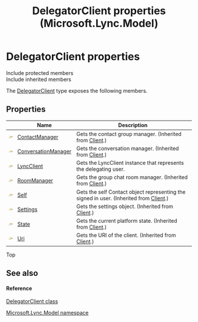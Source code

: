 ﻿---
title: DelegatorClient properties (Microsoft.Lync.Model)
TOCTitle: DelegatorClient properties
ms:assetid: Properties.T:Microsoft.Lync.Model.DelegatorClient_DI_3_UC_OCS14MrefLyncWPF
ms:mtpsurl: https://msdn.microsoft.com/en-us/library/microsoft.lync.model.delegatorclient_di_3_uc_ocs14mreflyncwpf_properties(v=office.15)
ms:contentKeyID: 48599155
ms.date: 07/28/2014
mtps_version: v=office.15
---

# DelegatorClient properties

Include protected members  
Include inherited members  

The [DelegatorClient](delegatorclient-class-microsoft-lync-model_2.md) type exposes the following members.

## Properties

<table>
<thead>
<tr class="header">
<th> </th>
<th>Name</th>
<th>Description</th>
</tr>
</thead>
<tbody>
<tr class="odd">
<td><img src="images/JJ275421.pubproperty(Office.15).gif" title="Public property" alt="Public property" /></td>
<td><a href="client-contactmanager-property-microsoft-lync-model_2.md">ContactManager</a></td>
<td>Gets the contact group manager. (Inherited from <a href="client-class-microsoft-lync-model_2.md">Client</a>.)</td>
</tr>
<tr class="even">
<td><img src="images/JJ275421.pubproperty(Office.15).gif" title="Public property" alt="Public property" /></td>
<td><a href="client-conversationmanager-property-microsoft-lync-model_2.md">ConversationManager</a></td>
<td>Gets the conversation manager. (Inherited from <a href="client-class-microsoft-lync-model_2.md">Client</a>.)</td>
</tr>
<tr class="odd">
<td><img src="images/JJ275421.pubproperty(Office.15).gif" title="Public property" alt="Public property" /></td>
<td><a href="delegatorclient-lyncclient-property-microsoft-lync-model_2.md">LyncClient</a></td>
<td>Gets the LyncClient instance that represents the delegating user.</td>
</tr>
<tr class="even">
<td><img src="images/JJ275421.pubproperty(Office.15).gif" title="Public property" alt="Public property" /></td>
<td><a href="client-roommanager-property-microsoft-lync-model_2.md">RoomManager</a></td>
<td>Gets the group chat room manager. (Inherited from <a href="client-class-microsoft-lync-model_2.md">Client</a>.)</td>
</tr>
<tr class="odd">
<td><img src="images/JJ275421.pubproperty(Office.15).gif" title="Public property" alt="Public property" /></td>
<td><a href="client-self-property-microsoft-lync-model_2.md">Self</a></td>
<td>Gets the self Contact object representing the signed in user. (Inherited from <a href="client-class-microsoft-lync-model_2.md">Client</a>.)</td>
</tr>
<tr class="even">
<td><img src="images/JJ275421.pubproperty(Office.15).gif" title="Public property" alt="Public property" /></td>
<td><a href="client-settings-property-microsoft-lync-model_2.md">Settings</a></td>
<td>Gets the settings object. (Inherited from <a href="client-class-microsoft-lync-model_2.md">Client</a>.)</td>
</tr>
<tr class="odd">
<td><img src="images/JJ275421.pubproperty(Office.15).gif" title="Public property" alt="Public property" /></td>
<td><a href="client-state-property-microsoft-lync-model_2.md">State</a></td>
<td>Gets the current platform state. (Inherited from <a href="client-class-microsoft-lync-model_2.md">Client</a>.)</td>
</tr>
<tr class="even">
<td><img src="images/JJ275421.pubproperty(Office.15).gif" title="Public property" alt="Public property" /></td>
<td><a href="client-uri-property-microsoft-lync-model_2.md">Uri</a></td>
<td>Gets the URI of the client. (Inherited from <a href="client-class-microsoft-lync-model_2.md">Client</a>.)</td>
</tr>
</tbody>
</table>


Top

## See also

#### Reference

[DelegatorClient class](delegatorclient-class-microsoft-lync-model_2.md)

[Microsoft.Lync.Model namespace](microsoft-lync-model-namespace_2.md)

